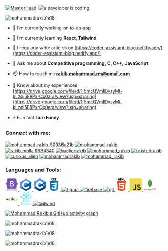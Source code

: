 [![MasterHead](https://i.ibb.co/PNzYX32/bannerr.png)](https://rishavchanda.io)
<img align="right" alt="a developer is coding" width="400" src="https://www.techbabble.zone/content/images/2021/07/46207-programmer-1.gif">

<p align="left"> <img src="https://komarev.com/ghpvc/?username=mohammadrakib1e18&label=Profile%20views&color=0e75b6&style=flat" alt="mohammadrakib1e18" /> </p>

- 🔭 I’m currently working on [to-do app](https://github.com/MohammadRakib1e18/to-do-app)

- 🌱 I’m currently learning **React, Tailwind**

- 📝 I regularly write articles on [https://coder-assistant-blog.netlify.app/](https://coder-assistant-blog.netlify.app/)

- 💬 Ask me about **Competitive programming, C, C++, JavaScript**

- 📫 How to reach me **rakib.mohammad.rm@gmail.com**

- 📄 Know about my experiences [https://drive.google.com/file/d/1j5mcQVmIDvsyMt-kLzqj5F8PxrCx0ara/view?usp=sharing](https://drive.google.com/file/d/1j5mcQVmIDvsyMt-kLzqj5F8PxrCx0ara/view?usp=sharing)

- ⚡ Fun fact **I am Funny**

<h3 align="left">Connect with me:</h3>
<p align="left">
<a href="https://linkedin.com/in/mohammad-rakib-50986a21b" target="blank"><img align="center" src="https://raw.githubusercontent.com/rahuldkjain/github-profile-readme-generator/master/src/images/icons/Social/linked-in-alt.svg" alt="mohammad-rakib-50986a21b" height="30" width="40" /></a>
<a href="https://stackoverflow.com/users/mohammad-rakib" target="blank"><img align="center" src="https://raw.githubusercontent.com/rahuldkjain/github-profile-readme-generator/master/src/images/icons/Social/stack-overflow.svg" alt="mohammad-rakib" height="30" width="40" /></a>
<a href="https://fb.com/rakib.molla.9634340" target="blank"><img align="center" src="https://raw.githubusercontent.com/rahuldkjain/github-profile-readme-generator/master/src/images/icons/Social/facebook.svg" alt="rakib.molla.9634340" height="30" width="40" /></a>
<a href="https://instagram.com/hackerrakib" target="blank"><img align="center" src="https://raw.githubusercontent.com/rahuldkjain/github-profile-readme-generator/master/src/images/icons/Social/instagram.svg" alt="hackerrakib" height="30" width="40" /></a>
<a href="https://www.codechef.com/users/mohammad_rakib" target="blank"><img align="center" src="https://cdn.jsdelivr.net/npm/simple-icons@3.1.0/icons/codechef.svg" alt="mohammad_rakib" height="30" width="40" /></a>
<a href="https://www.hackerrank.com/trustedrakib" target="blank"><img align="center" src="https://raw.githubusercontent.com/rahuldkjain/github-profile-readme-generator/master/src/images/icons/Social/hackerrank.svg" alt="trustedrakib" height="30" width="40" /></a>
<a href="https://codeforces.com/profile/curious_alien" target="blank"><img align="center" src="https://raw.githubusercontent.com/rahuldkjain/github-profile-readme-generator/master/src/images/icons/Social/codeforces.svg" alt="curious_alien" height="30" width="40" /></a>
<a href="https://www.leetcode.com/mohammadrakib" target="blank"><img align="center" src="https://raw.githubusercontent.com/rahuldkjain/github-profile-readme-generator/master/src/images/icons/Social/leet-code.svg" alt="mohammadrakib" height="30" width="40" /></a>
<a href="https://www.hackerearth.com/mohammad_rakib" target="blank"><img align="center" src="https://raw.githubusercontent.com/rahuldkjain/github-profile-readme-generator/master/src/images/icons/Social/hackerearth.svg" alt="mohammad_rakib" height="30" width="40" /></a>
</p>

<h3 align="left">Languages and Tools:</h3>
<p align="left"> <a href="https://getbootstrap.com" target="_blank" rel="noreferrer"> <img src="https://raw.githubusercontent.com/devicons/devicon/master/icons/bootstrap/bootstrap-plain-wordmark.svg" alt="bootstrap" width="40" height="40"/> </a> <a href="https://www.cprogramming.com/" target="_blank" rel="noreferrer"> <img src="https://raw.githubusercontent.com/devicons/devicon/master/icons/c/c-original.svg" alt="c" width="40" height="40"/> </a> <a href="https://www.w3schools.com/cpp/" target="_blank" rel="noreferrer"> <img src="https://raw.githubusercontent.com/devicons/devicon/master/icons/cplusplus/cplusplus-original.svg" alt="cplusplus" width="40" height="40"/> </a> <a href="https://www.w3schools.com/css/" target="_blank" rel="noreferrer"> <img src="https://raw.githubusercontent.com/devicons/devicon/master/icons/css3/css3-original-wordmark.svg" alt="css3" width="40" height="40"/> </a> <a href="https://www.figma.com/" target="_blank" rel="noreferrer"> <img src="https://www.vectorlogo.zone/logos/figma/figma-icon.svg" alt="figma" width="40" height="40"/> </a> <a href="https://firebase.google.com/" target="_blank" rel="noreferrer"> <img src="https://www.vectorlogo.zone/logos/firebase/firebase-icon.svg" alt="firebase" width="40" height="40"/> </a> <a href="https://git-scm.com/" target="_blank" rel="noreferrer"> <img src="https://www.vectorlogo.zone/logos/git-scm/git-scm-icon.svg" alt="git" width="40" height="40"/> </a> <a href="https://www.w3.org/html/" target="_blank" rel="noreferrer"> <img src="https://raw.githubusercontent.com/devicons/devicon/master/icons/html5/html5-original-wordmark.svg" alt="html5" width="40" height="40"/> </a> <a href="https://developer.mozilla.org/en-US/docs/Web/JavaScript" target="_blank" rel="noreferrer"> <img src="https://raw.githubusercontent.com/devicons/devicon/master/icons/javascript/javascript-original.svg" alt="javascript" width="40" height="40"/> </a> <a href="https://www.mongodb.com/" target="_blank" rel="noreferrer"> <img src="https://raw.githubusercontent.com/devicons/devicon/master/icons/mongodb/mongodb-original-wordmark.svg" alt="mongodb" width="40" height="40"/> </a> <a href="https://nodejs.org" target="_blank" rel="noreferrer"> <img src="https://raw.githubusercontent.com/devicons/devicon/master/icons/nodejs/nodejs-original-wordmark.svg" alt="nodejs" width="40" height="40"/> </a> <a href="https://reactjs.org/" target="_blank" rel="noreferrer"> <img src="https://raw.githubusercontent.com/devicons/devicon/master/icons/react/react-original-wordmark.svg" alt="react" width="40" height="40"/> </a> <a href="https://tailwindcss.com/" target="_blank" rel="noreferrer"> <img src="https://www.vectorlogo.zone/logos/tailwindcss/tailwindcss-icon.svg" alt="tailwind" width="40" height="40"/> </a> </p>

[![Mohammad Rakib's GitHub activity graph](https://activity-graph.herokuapp.com/graph?username=MohammadRakib1e18&&theme=xcode)](https://github.com/MohammadRakib1e18)

<p><img src="https://github-readme-stats.vercel.app/api/top-langs?username=mohammadrakib1e18&show_icons=true&locale=en&layout=compact&theme=tokyonight" alt="mohammadrakib1e18" /></p>

<p><img  src="https://github-readme-stats.vercel.app/api?username=mohammadrakib1e18&show_icons=true&locale=en&theme=tokyonight&margin=20px" alt="mohammadrakib1e18" /></p>

<p><img  src="https://github-readme-streak-stats.herokuapp.com/?user=mohammadrakib1e18&&theme=tokyonight" alt="mohammadrakib1e18" /></p>
